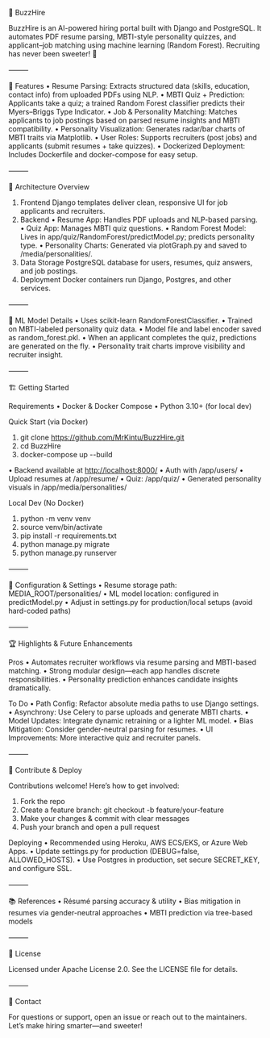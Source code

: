 🐝 BuzzHire

BuzzHire is an AI-powered hiring portal built with Django and PostgreSQL. It automates PDF resume parsing, MBTI-style personality quizzes, and applicant–job matching using machine learning (Random Forest). Recruiting has never been sweeter! 🍯

⸻

🚀 Features
 • Resume Parsing: Extracts structured data (skills, education, contact info) from uploaded PDFs using NLP.
 • MBTI Quiz + Prediction: Applicants take a quiz; a trained Random Forest classifier predicts their Myers–Briggs Type Indicator.
 • Job & Personality Matching: Matches applicants to job postings based on parsed resume insights and MBTI compatibility.
 • Personality Visualization: Generates radar/bar charts of MBTI traits via Matplotlib.
 • User Roles: Supports recruiters (post jobs) and applicants (submit resumes + take quizzes).
 • Dockerized Deployment: Includes Dockerfile and docker-compose for easy setup.

⸻

🧩 Architecture Overview

 1. Frontend
Django templates deliver clean, responsive UI for job applicants and recruiters.
 2. Backend
 • Resume App: Handles PDF uploads and NLP-based parsing.
 • Quiz App: Manages MBTI quiz questions.
 • Random Forest Model: Lives in app/quiz/RandomForest/predictModel.py; predicts personality type.
 • Personality Charts: Generated via plotGraph.py and saved to /media/personalities/.
 3. Data Storage
PostgreSQL database for users, resumes, quiz answers, and job postings.
 4. Deployment
Docker containers run Django, Postgres, and other services.

⸻

🧠 ML Model Details
 • Uses scikit-learn RandomForestClassifier.
 • Trained on MBTI-labeled personality quiz data.
 • Model file and label encoder saved as random_forest.pkl.
 • When an applicant completes the quiz, predictions are generated on the fly.
 • Personality trait charts improve visibility and recruiter insight.

⸻

🏗️ Getting Started

Requirements
 • Docker & Docker Compose
 • Python 3.10+ (for local dev)

Quick Start (via Docker)

 1. git clone <https://github.com/MrKintu/BuzzHire.git>
 2. cd BuzzHire
 3. docker-compose up --build

 • Backend available at <http://localhost:8000/>
 • Auth with /app/users/
 • Upload resumes at /app/resume/
 • Quiz: /app/quiz/
 • Generated personality visuals in /app/media/personalities/

Local Dev (No Docker)

 1. python -m venv venv
 2. source venv/bin/activate
 3. pip install -r requirements.txt
 4. python manage.py migrate
 5. python manage.py runserver

⸻

🔧 Configuration & Settings
 • Resume storage path: MEDIA_ROOT/personalities/
 • ML model location: configured in predictModel.py
 • Adjust in settings.py for production/local setups (avoid hard-coded paths)

⸻

🏆 Highlights & Future Enhancements

Pros
 • Automates recruiter workflows via resume parsing and MBTI-based matching.
 • Strong modular design—each app handles discrete responsibilities.
 • Personality prediction enhances candidate insights dramatically.

To Do
 • Path Config: Refactor absolute media paths to use Django settings.
 • Asynchrony: Use Celery to parse uploads and generate MBTI charts.
 • Model Updates: Integrate dynamic retraining or a lighter ML model.
 • Bias Mitigation: Consider gender-neutral parsing for resumes.
 • UI Improvements: More interactive quiz and recruiter panels.

⸻

🤝 Contribute & Deploy

Contributions welcome! Here’s how to get involved:

 1. Fork the repo
 2. Create a feature branch: git checkout -b feature/your-feature
 3. Make your changes & commit with clear messages
 4. Push your branch and open a pull request

Deploying
 • Recommended using Heroku, AWS ECS/EKS, or Azure Web Apps.
 • Update settings.py for production (DEBUG=false, ALLOWED_HOSTS).
 • Use Postgres in production, set secure SECRET_KEY, and configure SSL.

⸻

📚 References
 • Résumé parsing accuracy & utility
 • Bias mitigation in resumes via gender-neutral approaches
 • MBTI prediction via tree-based models

⸻

🧁 License

Licensed under Apache License 2.0. See the LICENSE file for details.

⸻

🤝 Contact

For questions or support, open an issue or reach out to the maintainers. Let’s make hiring smarter—and sweeter!
